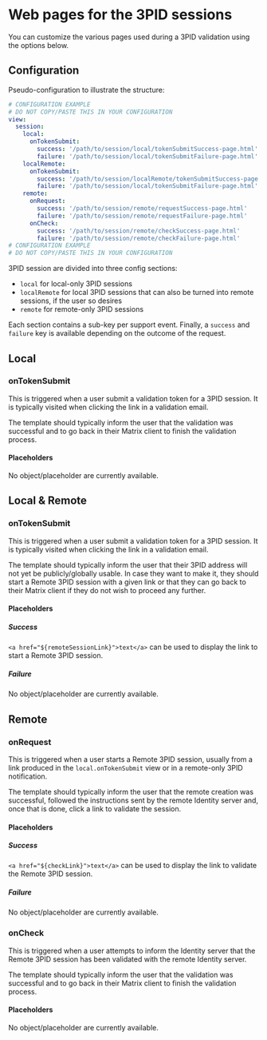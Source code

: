 # Web pages for the 3PID sessions
You can customize the various pages used during a 3PID validation using the options below.

## Configuration
Pseudo-configuration to illustrate the structure:
```yaml
# CONFIGURATION EXAMPLE
# DO NOT COPY/PASTE THIS IN YOUR CONFIGURATION
view:
  session:
    local:
      onTokenSubmit:
        success: '/path/to/session/local/tokenSubmitSuccess-page.html'
        failure: '/path/to/session/local/tokenSubmitFailure-page.html'
    localRemote:
      onTokenSubmit:
        success: '/path/to/session/localRemote/tokenSubmitSuccess-page.html'
        failure: '/path/to/session/local/tokenSubmitFailure-page.html'
    remote:
      onRequest:
        success: '/path/to/session/remote/requestSuccess-page.html'
        failure: '/path/to/session/remote/requestFailure-page.html'
      onCheck:
        success: '/path/to/session/remote/checkSuccess-page.html'
        failure: '/path/to/session/remote/checkFailure-page.html'
# CONFIGURATION EXAMPLE
# DO NOT COPY/PASTE THIS IN YOUR CONFIGURATION
```

3PID session are divided into three config sections:
- `local` for local-only 3PID sessions
- `localRemote` for local 3PID sessions that can also be turned into remote sessions, if the user so desires
- `remote` for remote-only 3PID sessions

Each section contains a sub-key per support event. Finally, a `success` and `failure` key is available depending on the
outcome of the request.

## Local
### onTokenSubmit
This is triggered when a user submit a validation token for a 3PID session. It is typically visited when clicking the
link in a validation email.

The template should typically inform the user that the validation was successful and to go back in their Matrix client
to finish the validation process.

#### Placeholders
No object/placeholder are currently available.

## Local & Remote
### onTokenSubmit
This is triggered when a user submit a validation token for a 3PID session. It is typically visited when clicking the
link in a validation email.

The template should typically inform the user that their 3PID address will not yet be publicly/globally usable. In case
they want to make it, they should start a Remote 3PID session with a given link or that they can go back to their Matrix
client if they do not wish to proceed any further.

#### Placeholders
##### Success
`<a href="${remoteSessionLink}">text</a>` can be used to display the link to start a Remote 3PID session.

##### Failure
No object/placeholder are currently available.

## Remote
### onRequest
This is triggered when a user starts a Remote 3PID session, usually from a link produced in the `local.onTokenSubmit`
view or in a remote-only 3PID notification.

The template should typically inform the user that the remote creation was successful, followed the instructions sent by
the remote Identity server and, once that is done, click a link to validate the session.

#### Placeholders
##### Success
`<a href="${checkLink}">text</a>` can be used to display the link to validate the Remote 3PID session.

##### Failure
No object/placeholder are currently available.

### onCheck
This is triggered when a user attempts to inform the Identity server that the Remote 3PID session has been validated
with the remote Identity server.

The template should typically inform the user that the validation was successful and to go back in their Matrix client
to finish the validation process.

#### Placeholders
No object/placeholder are currently available.
